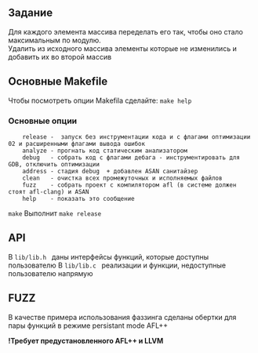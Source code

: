## Задание
Для каждого элемента массива переделать его так, чтобы оно стало максимальным по модулю. \
Удалить из исходного массива элементы которые не изменились и добавить их во второй массив


## Основные Makefile

 Чтобы посмотреть опции Makefila сделайте:
``` make help  ```

### Основные опции

        release -  запуск без инструментации кода и с флагами оптимизации 02 и расширенными флагами вывода ошибок 
        analyze - прогнать код статическим анализатором
        debug   - собрать код с флагами дебага - инструментировать для GDB, отключить оптимизации
        address - стадия debug  + добавлен ASAN санитайзер
        clean   - очистка всех промежуточных и исполняемых файлов
        fuzz    - собрать проект с компилятором afl (в системе должен стоят afl-clang) и ASAN
        help    - показать это сообщение
        
``` make ```
Выполнит ``make release``
        

##  API
В ```lib/lib.h ``` даны интерфейсы функций, которые доступны пользователю
В ```lib/lib.c ``` реализации и функции, недоступные пользователю напрямую

##  FUZZ
В качестве примера использования фаззинга сделаны обертки для пары функций в режиме persistant mode AFL++

**!Требует предустановленного AFL++ и LLVM**
